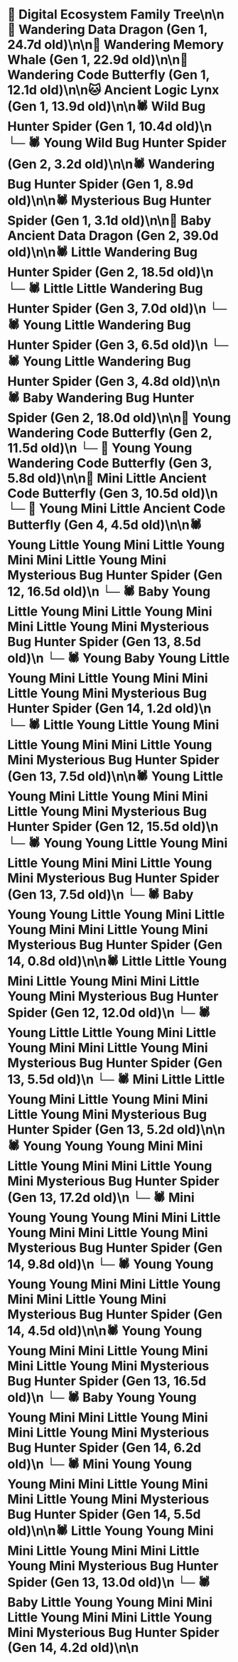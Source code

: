 # 🌳 Digital Ecosystem Family Tree\n\n🐉 Wandering Data Dragon (Gen 1, 24.7d old)\n\n🐋 Wandering Memory Whale (Gen 1, 22.9d old)\n\n🦋 Wandering Code Butterfly (Gen 1, 12.1d old)\n\n🐱 Ancient Logic Lynx (Gen 1, 13.9d old)\n\n🕷️ Wild Bug Hunter Spider (Gen 1, 10.4d old)\n  └─ 🕷️ Young Wild Bug Hunter Spider (Gen 2, 3.2d old)\n\n🕷️ Wandering Bug Hunter Spider (Gen 1, 8.9d old)\n\n🕷️ Mysterious Bug Hunter Spider (Gen 1, 3.1d old)\n\n🐉 Baby Ancient Data Dragon (Gen 2, 39.0d old)\n\n🕷️ Little Wandering Bug Hunter Spider (Gen 2, 18.5d old)\n  └─ 🕷️ Little Little Wandering Bug Hunter Spider (Gen 3, 7.0d old)\n  └─ 🕷️ Young Little Wandering Bug Hunter Spider (Gen 3, 6.5d old)\n  └─ 🕷️ Young Little Wandering Bug Hunter Spider (Gen 3, 4.8d old)\n\n🕷️ Baby Wandering Bug Hunter Spider (Gen 2, 18.0d old)\n\n🦋 Young Wandering Code Butterfly (Gen 2, 11.5d old)\n  └─ 🦋 Young Young Wandering Code Butterfly (Gen 3, 5.8d old)\n\n🦋 Mini Little Ancient Code Butterfly (Gen 3, 10.5d old)\n  └─ 🦋 Young Mini Little Ancient Code Butterfly (Gen 4, 4.5d old)\n\n🕷️ Young Little Young Mini Little Young Mini Mini Little Young Mini Mysterious Bug Hunter Spider (Gen 12, 16.5d old)\n  └─ 🕷️ Baby Young Little Young Mini Little Young Mini Mini Little Young Mini Mysterious Bug Hunter Spider (Gen 13, 8.5d old)\n    └─ 🕷️ Young Baby Young Little Young Mini Little Young Mini Mini Little Young Mini Mysterious Bug Hunter Spider (Gen 14, 1.2d old)\n  └─ 🕷️ Little Young Little Young Mini Little Young Mini Mini Little Young Mini Mysterious Bug Hunter Spider (Gen 13, 7.5d old)\n\n🕷️ Young Little Young Mini Little Young Mini Mini Little Young Mini Mysterious Bug Hunter Spider (Gen 12, 15.5d old)\n  └─ 🕷️ Young Young Little Young Mini Little Young Mini Mini Little Young Mini Mysterious Bug Hunter Spider (Gen 13, 7.5d old)\n    └─ 🕷️ Baby Young Young Little Young Mini Little Young Mini Mini Little Young Mini Mysterious Bug Hunter Spider (Gen 14, 0.8d old)\n\n🕷️ Little Little Young Mini Little Young Mini Mini Little Young Mini Mysterious Bug Hunter Spider (Gen 12, 12.0d old)\n  └─ 🕷️ Young Little Little Young Mini Little Young Mini Mini Little Young Mini Mysterious Bug Hunter Spider (Gen 13, 5.5d old)\n  └─ 🕷️ Mini Little Little Young Mini Little Young Mini Mini Little Young Mini Mysterious Bug Hunter Spider (Gen 13, 5.2d old)\n\n🕷️ Young Young Young Mini Mini Little Young Mini Mini Little Young Mini Mysterious Bug Hunter Spider (Gen 13, 17.2d old)\n  └─ 🕷️ Mini Young Young Young Mini Mini Little Young Mini Mini Little Young Mini Mysterious Bug Hunter Spider (Gen 14, 9.8d old)\n  └─ 🕷️ Young Young Young Young Mini Mini Little Young Mini Mini Little Young Mini Mysterious Bug Hunter Spider (Gen 14, 4.5d old)\n\n🕷️ Young Young Young Mini Mini Little Young Mini Mini Little Young Mini Mysterious Bug Hunter Spider (Gen 13, 16.5d old)\n  └─ 🕷️ Baby Young Young Young Mini Mini Little Young Mini Mini Little Young Mini Mysterious Bug Hunter Spider (Gen 14, 6.2d old)\n  └─ 🕷️ Mini Young Young Young Mini Mini Little Young Mini Mini Little Young Mini Mysterious Bug Hunter Spider (Gen 14, 5.5d old)\n\n🕷️ Little Young Young Mini Mini Little Young Mini Mini Little Young Mini Mysterious Bug Hunter Spider (Gen 13, 13.0d old)\n  └─ 🕷️ Baby Little Young Young Mini Mini Little Young Mini Mini Little Young Mini Mysterious Bug Hunter Spider (Gen 14, 4.2d old)\n\n